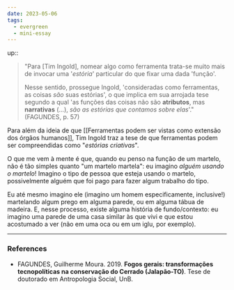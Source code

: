 ```yaml
---
date: 2023-05-06
tags:
  - evergreen
  - mini-essay
---
```

up::

> "Para [Tim Ingold], nomear algo como ferramenta trata-se muito mais de invocar uma '*estória*' particular do que fixar uma dada 'função'.
> 
> Nesse sentido, prossegue Ingold, 'consideradas como ferramentas, as coisas *são* suas estórias', o que implica em sua arrojada tese segundo a qual 'as funções das coisas não são **atributos**, mas **narrativas** (...), *são as estórias que contamos sobre elas*'." (FAGUNDES, p. 57)

Para além da ideia de que [[Ferramentas podem ser vistas como extensão dos órgãos humanos]], Tim Ingold traz a tese de que ferramentas podem ser compreendidas como "*estórias criativas*".

O que me vem à mente é que, quando eu penso na função de um martelo, não é tão simples quanto "um martelo martela": eu imagino *alguém usando o martelo*! Imagino o tipo de pessoa que esteja usando o martelo, possivelmente alguém que foi pago para fazer algum trabalho do tipo.

Eu até mesmo imagino ele (imagino um homem especificamente, inclusive!) martelando algum prego em alguma parede, ou em alguma tábua de madeira. E, nesse processo, existe alguma história de fundo/contexto: eu imagino uma parede de uma casa similar às que vivi e que estou acostumado a ver (não em uma oca ou em um iglu, por exemplo). 

---
### References
- FAGUNDES, Guilherme Moura. 2019. **Fogos gerais: transformações tecnopolíticas na conservação do Cerrado (Jalapão-TO)**. Tese de doutorado em Antropologia Social, UnB.